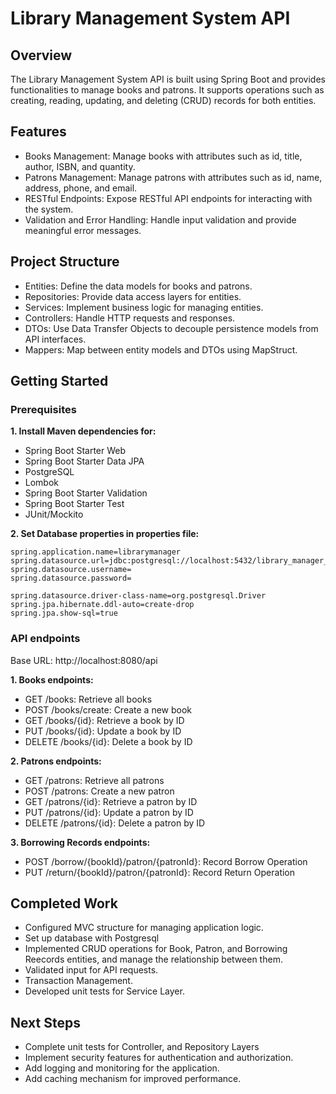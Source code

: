 # Library Management System API

## Overview
The Library Management System API is built using Spring Boot and provides functionalities to manage books and patrons. It supports operations such as creating, reading, updating, and deleting (CRUD) records for both entities.

## Features
- Books Management: Manage books with attributes such as id, title, author, ISBN, and quantity.
- Patrons Management: Manage patrons with attributes such as id, name, address, phone, and email.
- RESTful Endpoints: Expose RESTful API endpoints for interacting with the system.
- Validation and Error Handling: Handle input validation and provide meaningful error messages.

## Project Structure
- Entities: Define the data models for books and patrons.
- Repositories: Provide data access layers for entities.
- Services: Implement business logic for managing entities.
- Controllers: Handle HTTP requests and responses.
- DTOs: Use Data Transfer Objects to decouple persistence models from API interfaces.
- Mappers: Map between entity models and DTOs using MapStruct.

## Getting Started
### Prerequisites
**1. Install Maven dependencies for:**
  - Spring Boot Starter Web
  - Spring Boot Starter Data JPA
  - PostgreSQL
  - Lombok
  - Spring Boot Starter Validation
  - Spring Boot Starter Test
  - JUnit/Mockito

**2. Set Database properties in properties file:**
```
spring.application.name=librarymanager
spring.datasource.url=jdbc:postgresql://localhost:5432/library_manager_db
spring.datasource.username=
spring.datasource.password=

spring.datasource.driver-class-name=org.postgresql.Driver
spring.jpa.hibernate.ddl-auto=create-drop
spring.jpa.show-sql=true
```
### API endpoints
Base URL: http://localhost:8080/api

**1. Books endpoints:**
  - GET    /books: Retrieve all books
  - POST   /books/create: Create a new book
  - GET    /books/{id}: Retrieve a book by ID
  - PUT    /books/{id}: Update a book by ID
  - DELETE /books/{id}: Delete a book by ID

**2. Patrons endpoints:**
  - GET    /patrons: Retrieve all patrons
  - POST   /patrons: Create a new patron
  - GET    /patrons/{id}: Retrieve a patron by ID
  - PUT    /patrons/{id}: Update a patron by ID
  - DELETE /patrons/{id}: Delete a patron by ID

**3. Borrowing Records endpoints:**
  - POST /borrow/{bookId}/patron/{patronId}: Record Borrow Operation
  - PUT /return/{bookId}/patron/{patronId}:  Record Return Operation

## Completed Work
- Configured MVC structure for managing application logic.
- Set up database with Postgresql
- Implemented CRUD operations for Book, Patron, and Borrowing Reecords entities, and manage the relationship between them.
- Validated input for API requests.
- Transaction Management.
- Developed unit tests for Service Layer.

## Next Steps
- Complete unit tests for Controller, and Repository Layers
- Implement security features for authentication and authorization.
- Add logging and monitoring for the application.
- Add caching mechanism for improved performance.

